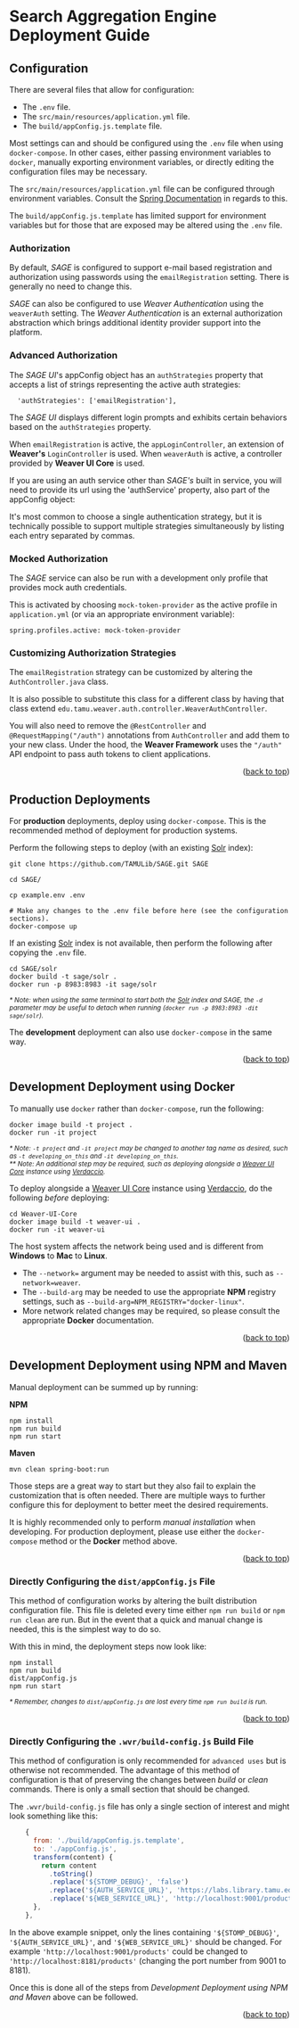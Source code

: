 <a name="readme-top"></a>
# Search Aggregation Engine Deployment Guide


## Configuration

There are several files that allow for configuration:

* The `.env` file.
* The `src/main/resources/application.yml` file.
* The `build/appConfig.js.template` file.

Most settings can and should be configured using the `.env` file when using `docker-compose`.
In other cases, either passing environment variables to `docker`, manually exporting environment variables, or directly editing the configuration files may be necessary.

The `src/main/resources/application.yml` file can be configured through environment variables.
Consult the [Spring Documentation][spring-docs-binding] in regards to this.

The `build/appConfig.js.template` has limited support for environment variables but for those that are exposed may be altered using the `.env` file.


### Authorization

By default, *SAGE* is configured to support e-mail based registration and authorization using passwords using the `emailRegistration` setting.
There is generally no need to change this.

*SAGE* can also be configured to use *Weaver Authentication* using the `weaverAuth` setting.
The *Weaver Authentication* is an external authorization abstraction which brings additional identity provider support into the platform.


### Advanced Authorization

The *SAGE UI*'s appConfig object has an `authStrategies` property that accepts a list of strings representing the active auth strategies:

```
  'authStrategies': ['emailRegistration'],
```

The *SAGE UI* displays different login prompts and exhibits certain behaviors based on the `authStrategies` property.

When `emailRegistration` is active, the `appLoginController`, an extension of **Weaver's** `LoginController` is used.
When `weaverAuth` is active, a controller provided by **Weaver UI Core** is used.

If you are using an auth service other than *SAGE's* built in service, you will need to provide its url using the 'authService' property, also part of the appConfig object:

It's most common to choose a single authentication strategy, but it is technically possible to support multiple strategies simultaneously by listing each entry separated by commas.


### Mocked Authorization

The *SAGE* service can also be run with a development only profile that provides mock auth credentials.

This is activated by choosing `mock-token-provider` as the active profile in `application.yml` (or via an appropriate environment variable):

```
spring.profiles.active: mock-token-provider
```


### Customizing Authorization Strategies

The `emailRegistration` strategy can be customized by altering the `AuthController.java` class.

It is also possible to substitute this class for a different class by having that class extend `edu.tamu.weaver.auth.controller.WeaverAuthController`.

You will also need to remove the `@RestController` and `@RequestMapping("/auth")` annotations from `AuthController` and add them to your new class.
Under the hood, the **Weaver Framework** uses the `"/auth"` API endpoint to pass auth tokens to client applications.

<div align="right">(<a href="#readme-top">back to top</a>)</div>


## Production Deployments

For **production** deployments, deploy using `docker-compose`.
This is the recommended method of deployment for production systems.

Perform the following steps to deploy (with an existing [Solr][solr-url] index):

```shell
git clone https://github.com/TAMULib/SAGE.git SAGE

cd SAGE/

cp example.env .env

# Make any changes to the .env file before here (see the configuration sections).
docker-compose up
```

If an existing [Solr][solr-url] index is not available, then perform the following after copying the `.env` file.

```shell
cd SAGE/solr
docker build -t sage/solr .
docker run -p 8983:8983 -it sage/solr
```

<sub>_* Note: when using the same terminal to start both the [Solr][solr-url] index and *SAGE*, the `-d` parameter may be useful to detach when running (`docker run -p 8983:8983 -dit sage/solr`)._</sub>

The **development** deployment can also use `docker-compose` in the same way.

<div align="right">(<a href="#readme-top">back to top</a>)</div>


## Development Deployment using Docker

To manually use `docker` rather than `docker-compose`, run the following:

```shell
docker image build -t project .
docker run -it project
```

<sub>_* Note: `-t project` and `-it project` may be changed to another tag name as desired, such as `-t developing_on_this` and `-it developing_on_this`._</sub><br>
<sub>_** Note: An additional step may be required, such as deploying alongside a [Weaver UI Core][weaver-ui] instance using [Verdaccio][verdaccio]._</sub>

To deploy alongside a [Weaver UI Core][weaver-ui] instance using [Verdaccio][verdaccio], do the following *before* deploying:

```shell
cd Weaver-UI-Core
docker image build -t weaver-ui .
docker run -it weaver-ui
```

The host system affects the network being used and is different from **Windows** to **Mac** to **Linux**.
* The `--network=` argument may be needed to assist with this, such as `--network=weaver`.
* The `--build-arg` may be needed to use the appropriate **NPM** registry settings, such as `--build-arg=NPM_REGISTRY="docker-linux"`.
* More network related changes may be required, so please consult the appropriate **Docker** documentation.

<div align="right">(<a href="#readme-top">back to top</a>)</div>


## Development Deployment using NPM and Maven

Manual deployment can be summed up by running:

**NPM**

```shell
npm install
npm run build
npm run start
```

**Maven**

```shell
mvn clean spring-boot:run
```

Those steps are a great way to start but they also fail to explain the customization that is often needed.
There are multiple ways to further configure this for deployment to better meet the desired requirements.

It is highly recommended only to perform *manual installation* when developing.
For production deployment, please use either the `docker-compose` method or the **Docker** method above.

<div align="right">(<a href="#readme-top">back to top</a>)</div>


### Directly Configuring the `dist/appConfig.js` File

This method of configuration works by altering the built distribution configuration file.
This file is deleted every time either `npm run build` or `npm run clean` are run.
But in the event that a quick and manual change is needed, this is the simplest way to do so.

With this in mind, the deployment steps now look like:

```shell
npm install
npm run build
dist/appConfig.js
npm run start
```

<sub>_* Remember, changes to `dist/appConfig.js` are lost every time `npm run build` is run._</sub>

<div align="right">(<a href="#readme-top">back to top</a>)</div>


### Directly Configuring the `.wvr/build-config.js` Build File

This method of configuration is only recommended for `advanced uses` but is otherwise not recommended.
The advantage of this method of configuration is that of preserving the changes between _build_ or _clean_ commands.
There is only a small section that should be changed.

The `.wvr/build-config.js` file has only a single section of interest and might look something like this:

```js
    {
      from: './build/appConfig.js.template',
      to: './appConfig.js',
      transform(content) {
        return content
          .toString()
          .replace('${STOMP_DEBUG}', 'false')
          .replace('${AUTH_SERVICE_URL}', 'https://labs.library.tamu.edu/authfix')
          .replace('${WEB_SERVICE_URL}', 'http://localhost:9001/products');
      },
    },
```

In the above example snippet, only the lines containing `'${STOMP_DEBUG}'`, `'${AUTH_SERVICE_URL}'`, and `'${WEB_SERVICE_URL}'` should be changed.
For example `'http://localhost:9001/products'` could be changed to `'http://localhost:8181/products'` (changing the port number from 9001 to 8181).

Once this is done all of the steps from *Development Deployment using NPM and Maven* above can be followed.

<div align="right">(<a href="#readme-top">back to top</a>)</div>


<!-- LINKS -->
[weaver-ui]: https://github.com/TAMULib/Weaver-UI-Core
[verdaccio]: https://verdaccio.org
[solr-url]: https://solr.apache.org/

[spring-docs-binding]: https://docs.spring.io/spring-boot/docs/2.0.x/reference/html/boot-features-external-config.html#boot-features-external-config-relaxed-binding
